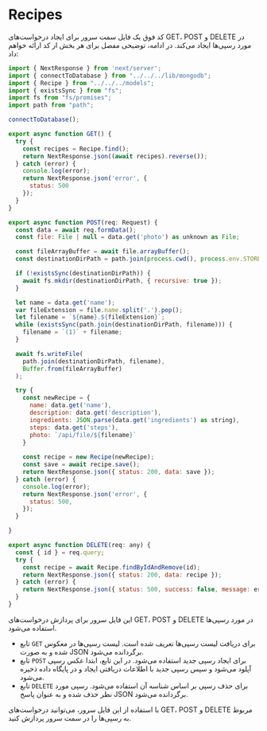 # Recipes

کد فوق یک فایل سمت سرور برای ایجاد درخواست‌های GET، POST و DELETE در مورد رسپی‌ها ایجاد می‌کند. در ادامه، توضیحی مفصل برای هر بخش از کد ارائه خواهم داد:

```javascript
import { NextResponse } from 'next/server';
import { connectToDatabase } from "../../../lib/mongodb";
import { Recipe } from "../../../models";
import { existsSync } from "fs";
import fs from "fs/promises";
import path from "path";

connectToDatabase();

export async function GET() {
  try {
    const recipes = Recipe.find();
    return NextResponse.json((await recipes).reverse());
  } catch (error) {
    console.log(error);
    return NextResponse.json('error', {
      status: 500
    });
  }
}

export async function POST(req: Request) {
  const data = await req.formData();
  const file: File | null = data.get('photo') as unknown as File;

  const fileArrayBuffer = await file.arrayBuffer();
  const destinationDirPath = path.join(process.cwd(), process.env.STORE_PATH!);

  if (!existsSync(destinationDirPath)) {
    await fs.mkdir(destinationDirPath, { recursive: true });
  }

  let name = data.get('name');
  var fileExtension = file.name.split('.').pop();
  let filename = `${name}.${fileExtension}`;
  while (existsSync(path.join(destinationDirPath, filename))) {
    filename = `(1)` + filename;
  }

  await fs.writeFile(
    path.join(destinationDirPath, filename),
    Buffer.from(fileArrayBuffer)
  );

  try {
    const newRecipe = {
      name: data.get('name'),
      description: data.get('description'),
      ingredients: JSON.parse(data.get('ingredients') as string),
      steps: data.get('steps'),
      photo: `/api/file/${filename}`
    }
    
    const recipe = new Recipe(newRecipe);
    const save = await recipe.save();
    return NextResponse.json({ status: 200, data: save });
  } catch (error) {
    console.log(error);
    return NextResponse.json('error', {
      status: 500,
    });
  }

}

export async function DELETE(req: any) {
  const { id } = req.query;
  try {
    const recipe = await Recipe.findByIdAndRemove(id);
    return NextResponse.json({ status: 200, data: recipe });
  } catch (error) {
    return NextResponse.json({ status: 500, success: false, message: error });
  }
}
```

این فایل سرور برای پردازش درخواست‌های GET، POST و DELETE در مورد رسپی‌ها استفاده می‌شود.

- تابع `GET` برای دریافت لیست رسپی‌ها تعریف شده است. لیست رسپی‌ها در معکوس شده و به صورت JSON برگردانده می‌شود.
- تابع `POST` برای ایجاد رسپی جدید استفاده می‌شود. در این تابع، ابتدا عکس رسپی آپلود می‌شود و سپس رسپی جدید با اطلاعات دریافتی ایجاد و در پایگاه داده ذخیره می‌شود.
- تابع `DELETE` برای حذف رسپی بر اساس شناسه آن استفاده می‌شود. رسپی مورد نظر حذف شده و به عنوان پاسخ JSON برگردانده می‌شود.

با استفاده از این فایل سرور، می‌توانید درخواست‌های GET، POST و DELETE مربوط به رسپی‌ها را در سمت سرور پردازش کنید.
